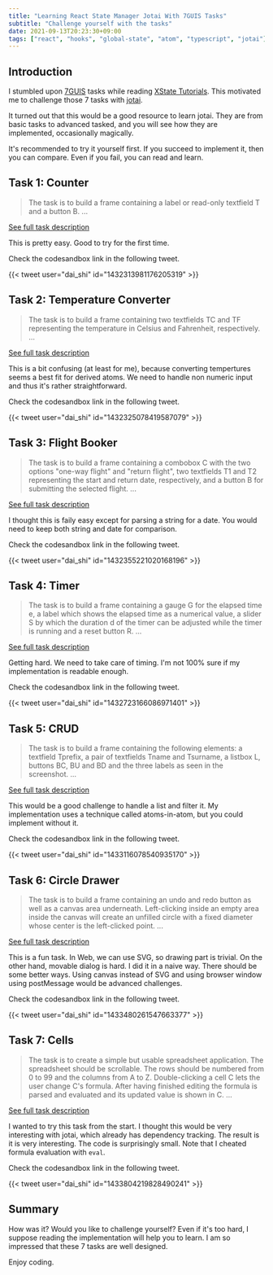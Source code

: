 ```yaml
---
title: "Learning React State Manager Jotai With 7GUIS Tasks"
subtitle: "Challenge yourself with the tasks"
date: 2021-09-13T20:23:30+09:00
tags: ["react", "hooks", "global-state", "atom", "typescript", "jotai"]
---
```


## Introduction

I stumbled upon [7GUIS](https://eugenkiss.github.io/7guis/) tasks while reading
[XState Tutorials](https://xstate.js.org/docs/tutorials/7guis/counter.html).
This motivated me to challenge those 7 tasks with
[jotai](https://github.com/pmndrs/jotai).

It turned out that this would be a good resource to learn jotai.
They are from basic tasks to advanced tasked, and you will
see how they are implemented, occasionally magically.

It's recommended to try it yourself first.
If you succeed to implement it, then you can compare.
Even if you fail, you can read and learn.

## Task 1: Counter


> The task is to build a frame containing a label or read-only textfield T and a button B. ...

[See full task description](https://eugenkiss.github.io/7guis/tasks#counter)

This is pretty easy. Good to try for the first time.

Check the codesandbox link in the following tweet.

{{< tweet user="dai_shi" id="1432313981176205319" >}}

## Task 2: Temperature Converter

> The task is to build a frame containing two textfields TC and TF representing the temperature in Celsius and Fahrenheit, respectively. ...

[See full task description](https://eugenkiss.github.io/7guis/tasks#temp)

This is a bit confusing (at least for me),
because converting tempertures seems a best fit for derived atoms.
We need to handle non numeric input and thus it's rather straightforward.

Check the codesandbox link in the following tweet.

{{< tweet user="dai_shi" id="1432325078419587079" >}}

## Task 3: Flight Booker

> The task is to build a frame containing a combobox C with the two options "one-way flight" and "return flight", two textfields T1 and T2 representing the start and return date, respectively, and a button B for submitting the selected flight. ...

[See full task description](https://eugenkiss.github.io/7guis/tasks#flight)

I thought this is faily easy except for
parsing a string for a date.
You would need to keep both string and date for comparison.

Check the codesandbox link in the following tweet.

{{< tweet user="dai_shi" id="1432355221020168196" >}}

## Task 4: Timer

> The task is to build a frame containing a gauge G for the elapsed time e, a label which shows the elapsed time as a numerical value, a slider S by which the duration d of the timer can be adjusted while the timer is running and a reset button R. ...

[See full task description](https://eugenkiss.github.io/7guis/tasks#timer)

Getting hard. We need to take care of timing.
I'm not 100% sure if my implementation is readable enough.

Check the codesandbox link in the following tweet.

{{< tweet user="dai_shi" id="1432723166086971401" >}}

## Task 5: CRUD

> The task is to build a frame containing the following elements: a textfield Tprefix, a pair of textfields Tname and Tsurname, a listbox L, buttons BC, BU and BD and the three labels as seen in the screenshot. ...

[See full task description](https://eugenkiss.github.io/7guis/tasks#crud)

This would be a good challenge to handle a list and filter it.
My implementation uses a technique called atoms-in-atom,
but you could implement without it.

Check the codesandbox link in the following tweet.

{{< tweet user="dai_shi" id="1433116078540935170" >}}

## Task 6: Circle Drawer

> The task is to build a frame containing an undo and redo button as well as a canvas area underneath. Left-clicking inside an empty area inside the canvas will create an unfilled circle with a fixed diameter whose center is the left-clicked point. ...

[See full task description](https://eugenkiss.github.io/7guis/tasks#circle)

This is a fun task. In Web, we can use SVG, so drawing part is trivial.
On the other hand, movable dialog is hard.
I did it in a naive way. There should be some better ways.
Using canvas instead of SVG and using browser window using postMessage
would be advanced challenges.

Check the codesandbox link in the following tweet.

{{< tweet user="dai_shi" id="1433480261547663377" >}}

## Task 7: Cells

> The task is to create a simple but usable spreadsheet application. The spreadsheet should be scrollable. The rows should be numbered from 0 to 99 and the columns from A to Z. Double-clicking a cell C lets the user change C's formula. After having finished editing the formula is parsed and evaluated and its updated value is shown in C. ...

[See full task description](https://eugenkiss.github.io/7guis/tasks#cells)

I wanted to try this task from the start.
I thought this would be very interesting with jotai,
which already has dependency tracking.
The result is it is very interesting.
The code is surprisingly small.
Note that I cheated formula evaluation with `eval`.

Check the codesandbox link in the following tweet.

{{< tweet user="dai_shi" id="1433804219828490241" >}}

## Summary

How was it?
Would you like to challenge yourself?
Even if it's too hard, I suppose reading the implementation
will help you to learn.
I am so impressed that these 7 tasks are well designed.

Enjoy coding.
